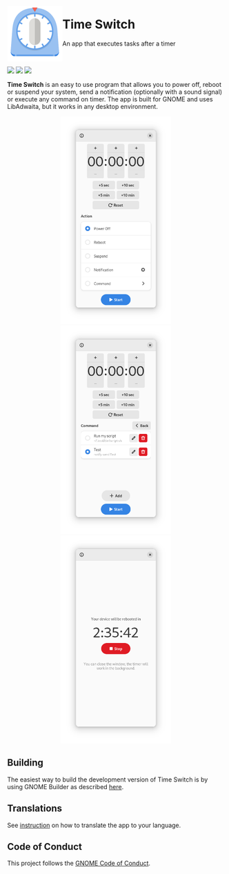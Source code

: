 <p><img src="data/icons/hicolor/scalable/apps/io.github.fsobolev.TimeSwitch.svg" width=128px align="left"><h1>Time Switch</h1>

An app that executes tasks after a timer</p>

<br/>

<a href="https://flathub.org/apps/details/io.github.fsobolev.TimeSwitch"><img src="https://flathub.org/assets/badges/flathub-badge-en.png" height=48px></a> 
<a href="https://aur.archlinux.org/packages/timeswitch-git"><img src="https://camo.githubusercontent.com/f4b1ed57afad4fc0cc6f7acbfdf76be7bebaa104563e1e756ba7b91095eec461/68747470733a2f2f692e696d6775722e636f6d2f3958416a6330482e706e67" height=48px></a>
<a href="https://matrix.to/#/#sable-burrow:matrix.org"><img src="https://camo.githubusercontent.com/870f80ce7fd32ac263ec68010d5ee1439e66ee11433858601680debf7f916d47/68747470733a2f2f692e696d6775722e636f6d2f6373496f72374f2e706e67" height=48px></a>

**Time Switch** is an easy to use program that allows you to power off, reboot or suspend your system, send a notification (optionally with a sound signal) or execute any command on timer. The app is built for GNOME and uses LibAdwaita, but it works in any desktop environment.

<p align="center">
<img src="data/screenshots/main.png" width=256px>
<img src="data/screenshots/command.png" width=256px>
<img src="data/screenshots/running.png" width=256px>
</p>

## Building

The easiest way to build the development version of Time Switch is by using GNOME Builder as described [here](https://wiki.gnome.org/Newcomers/BuildProject).

## Translations

See [instruction](po/README.md) on how to translate the app to your language.

## Code of Conduct

This project follows the [GNOME Code of Conduct](https://wiki.gnome.org/Foundation/CodeOfConduct).
